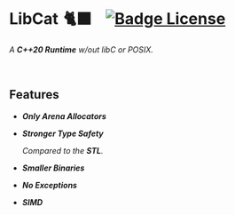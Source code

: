
# LibCat 🐈‍⬛   [![Badge License]][License]

*A **C++20 Runtime** w/out libC or POSIX.*

<br>

## Features

-   ***Only Arena Allocators***

-   ***Stronger Type Safety***

    *Compared to the **STL**.*

-   ***Smaller Binaries***

-   ***No Exceptions***
    
-   ***SIMD***

<br>

<!----------------------------------------------------------------------------->

[License]: LICENSE


<!----------------------------------[ Badges ]--------------------------------->

[Badge License]: https://img.shields.io/badge/License-AGPL3-015d93.svg?style=for-the-badge&labelColor=blue
